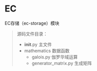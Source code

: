 # EC
EC存储（ec-storage）模块

> 源码文件目录：
>  
> - __init__.py                  主文件
> - mathematics                 数据函数
>      - galois.py              伽罗华域运算
>      - generator_matrix.py    生成矩阵 